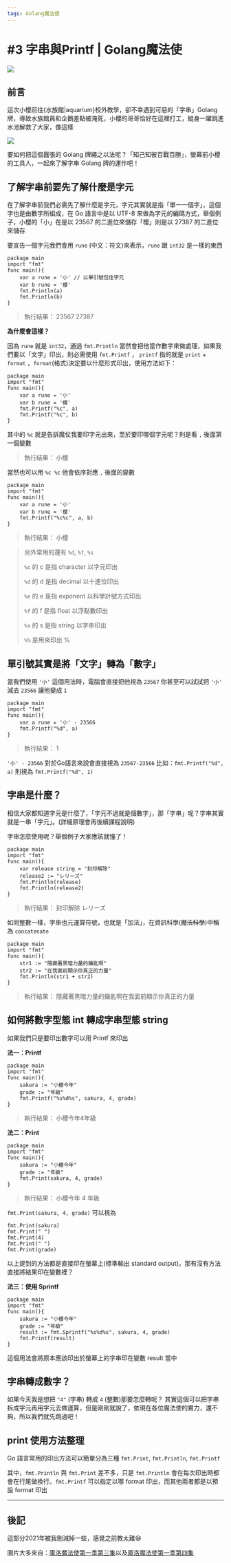 ```yaml
---
tags: Golang魔法使
---
```

# \#3 字串與Printf | Golang魔法使

![](https://i.imgur.com/NE34mcw.jpg)

## 前言

這次小櫻前往{水族館|aquarium}校外教學，卻不幸遇到可惡的「字串」Golang牌，導致水族館員和企鵝差點被淹死，小櫻的哥哥恰好在這裡打工，縱身一躍跳進水池解救了大家，像這樣

![](https://i.imgur.com/gCenn8T.jpg)

要如何把這個囂張的 Golang 牌繩之以法呢？「知己知彼百戰百勝」，螢幕前小櫻的工具人，一起來了解字串 Golang 牌的運作吧！

## 了解字串前要先了解什麼是字元

在了解字串前我們必需先了解什麼是字元，字元其實就是指「單一一個字」，這個字也是由數字所組成，在 Go 語言中是以 UTF-8 來做為字元的編碼方式，舉個例子，小櫻的「小」在是以 23567 的二進位來儲存「櫻」則是以 27387 的二進位來儲存

要宣告一個字元我們會用 `rune` (中文：符文)來表示，`rune` 跟 `int32` 是一樣的東西

```go=
package main
import "fmt"
func main(){
    var a rune = '小' // 以單引號包住字元
    var b rune = '櫻'
    fmt.Println(a)
    fmt.Println(b)
}

```

> 執行結果：
> 23567
> 27387
> 

**為什麼會這樣？**

因為 `rune` 就是 `int32`，通過 `fmt.Println` 當然會把他當作數字來做處理，如果我們要以「文字」印出，則必需使用 `fmt.Printf` ， `printf` 指的就是 `print` + `format` ，`format`(格式)決定要以什麼形式印出，使用方法如下：

```go=
package main
import "fmt"
func main(){
    var a rune = '小'
    var b rune = '櫻'
    fmt.Printf("%c", a)
    fmt.Printf("%c", b)
}
```

其中的 `%c` 就是告訴魔仗我要印字元出來，至於要印哪個字元呢？則是看 `,` 後面第一個變數

> 執行結果：
> 小櫻
> 

當然也可以用 `%c %c` 他會依序對應 `,` 後面的變數

```go=
package main
import "fmt"
func main(){
    var a rune = '小'
    var b rune = '櫻'
    fmt.Printf("%c%c", a, b)
}
```

> 執行結果：
> 小櫻
> 


> 另外常用的還有 `%d`, `%f`, `%s`
>
> `%c` 的 c 是指 character 以字元印出
>
> `%d` 的 d 是指 decimal 以十進位印出
>
> `%e` 的 e 是指 exponent 以科學計號方式印出
>
> `%f` 的 f 是指 float 以浮點數印出
> 
> `%s` 的 s 是指 string 以字串印出
> 
> `%%` 是用來印出 %


## 單引號其實是將「文字」轉為「數字」

當我們使用 `'小'` 這個用法時，電腦會直接把他視為 `23567` 你甚至可以試試把 `'小'` 減去 `23566` 讓他變成 `1`

```go=
package main
import "fmt"
func main(){
    var a rune = '小' - 23566
    fmt.Printf("%d", a)
}

```

> 執行結果：
> 1
>

`'小' - 23566` 對於Go語言來說會直接視為 `23567-23566` 比如：`fmt.Printf("%d", a)` 則視為 `fmt.Printf("%d", 1)`

## 字串是什麼？

相信大家都知道字元是什麼了，「字元不過就是個數字」，那「字串」呢？字串其實就是一串「字元」。(詳細原理會再後續課程說明)

字串怎麼使用呢？舉個例子大家應該就懂了！

```go=
package main
import "fmt"
func main(){
    var release string = "封印解除"
    release2 := "レリーズ"
    fmt.Println(release)
    fmt.Println(release2)
}
```

> 執行結果：
> 封印解除
> レリーズ
> 


如同整數一樣，字串也元運算符號，也就是「加法」，在資訊科學(~~魔法科學~~)中稱為 `concatenate`

```go=
package main
import "fmt"
func main(){
    str1 := "隱藏著黑暗力量的鑰匙啊"
    str2 := "在我面前顯示你真正的力量"
    fmt.Println(str1 + str2)
}
```

> 執行結果：
> 隱藏著黑暗力量的鑰匙啊在我面前顯示你真正的力量
> 

## 如何將數字型態 int 轉成字串型態 string

如果我們只是要印出數字可以用 Printf 來印出

**法一：Printf**
```go=
package main
import "fmt"
func main(){
    sakura := "小櫻今年"
    grade := "年級"
    fmt.Printf("%s%d%s", sakura, 4, grade)
}
```
> 執行結果：
> 小櫻今年4年級
> 

**法二：Print**
```go=
package main
import "fmt"
func main(){
    sakura := "小櫻今年"
    grade := "年級"
    fmt.Print(sakura, 4, grade)
}
```
> 執行結果：
> 小櫻今年 4 年級
> 

`fmt.Print(sakura, 4, grade)` 可以視為

```go=
fmt.Print(sakura)
fmt.Print(" ")
fmt.Print(4)
fmt.Print(" ")
fmt.Print(grade)
```


以上提到的方法都是直接印在螢幕上(標準輸出 standard output)。那有沒有方法直接將結果印在變數裡？

**法三：使用 Sprintf**
```go=
package main
import "fmt"
func main(){
    sakura := "小櫻今年"
    grade := "年級"
    result := fmt.Sprintf("%s%d%s", sakura, 4, grade)
    fmt.Printf(result)
}
```

這個用法會將原本應該印出於螢幕上的字串印在變數 result 當中

## 字串轉成數字？

如果今天我是想把 `"4"` (字串) 轉成 `4` (整數)那要怎麼轉呢？
其實這個可以把字串拆成字元再用字元去做運算，但是剛剛就說了，依現在各位魔法使的實力，還不夠，所以我們就先跳過吧！

## print 使用方法整理

Go 語言常用的印出方法可以簡單分為三種 `fmt.Print`, `fmt.Println`, `fmt.Printf`

其中，`fmt.Println` 與 `fmt.Print` 差不多，只是 `fmt.Println` 會在每次印出時都會在行尾做換行。`fmt.Printf` 可以指定以哪 format 印出，而其他兩者都是以預設 format 印出

<!--
## 與其他程式語言的比較

初學者可以跳過

### C 語言

剛剛說了 Golang 在字串加數字的一些邏輯，我們來看一下其他語言

在 C 語言中我們可以用一樣`sprintf`的方法來做，要注意的事第一個參數放的事有足夠大小的字串指標

> `sprintf()` 如果成功，則返回寫入的字符的總數，不包括`\0`，否則在發生故障的情況下，返回一個負數。

```c
#include<stdio.h>
int main(){
    char sakura[64] = "小櫻今年";
    char* grade = "年級";
    sprintf(sakura, "%s%d%s", sakura, 4, grade);
    printf(sakura);
    return 0;
}
```

### javascript
在 `javascript` ES5 之前我們可以把字串直接與數字相加，在進行字串與數字相加時 javascirpt 會直接把數字做為字串處理

```javascript
var sakura = "小櫻今年";
var grade = "年級";
var result = sakura + 4 + grade;
console.log(result);
```

而 ES6 則可以直接將變數嵌入到字串中

```javascript
var sakura = "小櫻今年";
var grade = "年級";
var result = `${sakura} 4 ${grade}`;
console.log(result);
```

### php
在 `php` 中字串相加用 `.` 數字用 `+` ，缺點是物件導向時只能用 `->` 不能用 `.` 但 php 一開始設計時就不是要走物件導向所以一開始問題不大，現在要用物件才發現有夠麻煩 `.` 要打 `->`

另一種方法是把變數鑲進雙引號裡面，這感覺跟 `dart` 和新版的 `javascript` 有點類似

```php=
<?php
    $sakura = "小櫻今年";
    $grade = "年級";
    $result = $sakura.(4).$grade;
    echo $result;
    
    $result = "{$sakura}4{$grade}";
    echo $result;
?>
```

### java, python
在 `java` 中就好玩了，雖然大家都覺得`java` 是強型態，`python` 是弱型態，但是 `java` 卻能支援字串加數字，因為 java 在做相加時會自動將 4 轉成字串

```java=
public class Strcat{
    public static void main(String[] args){
        String sakura = "小櫻今年";
        String grade = "年級";
        String result = sakura + 4 + grade;
        System.out.println(result);
    }
}
```

```python=
sakura = "小櫻今年"
grade = "年級"
# print(sakura + 4 + grade) 報錯
print(sakura + str(4) + grade)
```

### dart

dart 在數字加字串時習慣會直接像用 php 的那種方法將變數嵌入

```dart=
void main(){
    var sakura = "小櫻今年";
    var grade = "年級";
    var number = 4;
    print(sakura + number.toString() + grade);
    print("$sakura$number$grade");
}
```

### rust
在 rust 中則是類似用 sprintf() 的做法來實現
```rust=
fn main(){
    let sakura = "小櫻今年";
    let grade = "年級";
    let result = format!("{}{}{}", sakura, 4, grade);
    print!("{}", result);
}
```

rust 中的 string 挺複雜的

## kotlin

!-->

---

## 後記

這部分2021年被我刪減掉一些，感覺之前教太難:smile:

圖片大多來自：[庫洛魔法使第一季第三集](https://ani.gamer.com.tw/animeVideo.php?sn=10771)以及[庫洛魔法使第一季第四集](https://ani.gamer.com.tw/animeVideo.php?sn=10771)